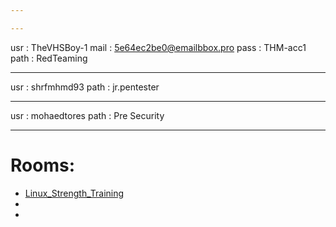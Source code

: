 ```yaml
---

---
```



usr : TheVHSBoy-1
mail : 5e64ec2be0@emailbbox.pro
pass : THM-acc1
path : RedTeaming

---

usr : shrfmhmd93
path : jr.pentester

---

usr : mohaedtores
path : Pre Security

---

# Rooms:
* [Linux_Strength_Training](LinuxRoom-1.md)
* 
* 